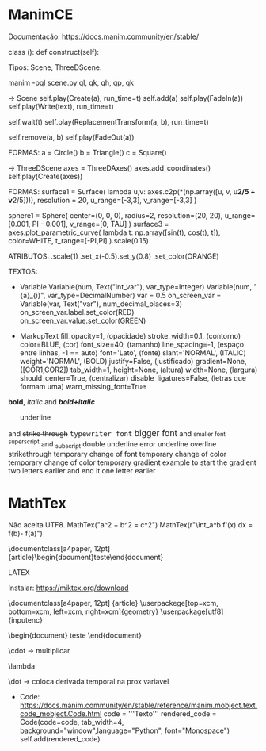 # ManimCE

Documentação: https://docs.manim.community/en/stable/

class <nome>(<tipo>):
    def construct(self):
    
Tipos: Scene, ThreeDScene.

manim -pql scene.py <nome>
ql, qk, qh, qp, qk

-> Scene
self.play(Create(a), run_time=t)
self.add(a)
self.play(FadeIn(a))
self.play(Write(text), run_time=t)

self.wait(t)
self.play(ReplacementTransform(a, b), run_time=t)

self.remove(a, b)
self.play(FadeOut(a))

FORMAS:
a = Circle()
b = Triangle()
c = Square()


-> ThreeDScene
axes = ThreeDAxes()
axes.add_coordinates()
self.play(Create(axes))

FORMAS:
surface1 = Surface(
              lambda u,v: axes.c2p(*(np.array([u, v, u**2/5 + v**2/5]))), 
              resolution = 20, 
              u_range=[-3,3],
              v_range=[-3,3]
          )

sphere1 = Sphere(
            center=(0, 0, 0),
            radius=2,
            resolution=(20, 20),
            u_range=[0.001, PI - 0.001],
            v_range=[0, TAU]
          )
surface3 = axes.plot_parametric_curve(
              lambda t: np.array([sin(t), cos(t), t]), 
              color=WHITE, 
              t_range=[-PI,PI]
          ).scale(0.15)

ATRIBUTOS:
.scale(1)
.set_x(-0.5).set_y(0.8)
.set_color(ORANGE)







TEXTOS:

- Variable
Variable(num, Text("int_var"), var_type=Integer)
Variable(num, "{a}_{i}", var_type=DecimalNumber)
var = 0.5
on_screen_var = Variable(var, Text("var"), num_decimal_places=3)
on_screen_var.label.set_color(RED)
on_screen_var.value.set_color(GREEN)

- MarkupText
fill_opacity=1, (opacidade)
stroke_width=0.1, (contorno)
color=BLUE, (cor)
font_size=40, (tamanho)
line_spacing=-1, (espaço entre linhas, -1 == auto)
font='Lato', (fonte)
slant='NORMAL', (ITALIC)
weight='NORMAL', (BOLD)
justify=False, (justificado)
gradient=None, ([COR1,COR2])
tab_width=1, 
height=None, (altura)
width=None, (largura)
should_center=True, (centralizar)
disable_ligatures=False, (letras que formam uma)
warn_missing_font=True



<b>bold</b>, <i>italic</i> and <b><i>bold+italic</i></b>
<ul>underline</ul> and <s>strike through</s>
<tt>typewriter font</tt>
<big>bigger font</big> and <small>smaller font</small>
<sup>superscript</sup> and <sub>subscript</sub>
<span underline="double" underline_color="green">double underline</span>
<span underline="error">error underline</span>
<span overline="single" overline_color="green">overline</span>
<span strikethrough="true" strikethrough_color="red">strikethrough</span>
<span font_family="sans">temporary change of font</span>
<span foreground="red">temporary change of color</span>
<span fgcolor="red">temporary change of color</span>
<gradient from="YELLOW" to="RED">temporary gradient</gradient>
<gradient from="RED" to="YELLOW" offset="2,1">example</gradient> to start the gradient two letters earlier and end it one letter earlier





# MathTex
Não aceita UTF8.
MathTex("a^2 + b^2 = c^2")
MathTex(r"\int_a^b f'(x) dx = f(b)- f(a)")


\documentclass[a4paper, 12pt] {article}\begin{document}teste\end{document}


LATEX

Instalar: https://miktex.org/download

\documentclass[a4paper, 12pt] {article}
\userpackege[top=xcm, bottom=xcm, left=xcm, right=xcm]{geometry}
\userpackage[utf8]{inputenc}

\begin{document}
teste
\end{document}

\cdot -> multiplicar

\lambda

\dot -> coloca derivada temporal na prox variavel 



- Code: https://docs.manim.community/en/stable/reference/manim.mobject.text.code_mobject.Code.html
code = '''Texto'''
rendered_code = Code(code=code, tab_width=4, background="window",language="Python", font="Monospace")
self.add(rendered_code)
